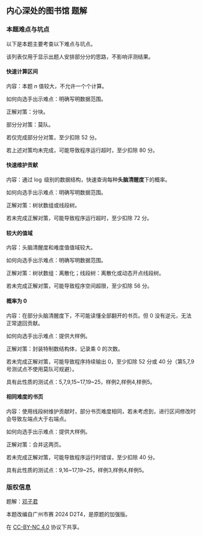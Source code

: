 ## 内心深处的图书馆 题解

### 本题难点与坑点

以下是本题主要考查以下难点与坑点。

该列表仅用于显示出题人安排部分分的思路，不影响评测结果。

#### 快速计算区间

内容：本题 $n$ 值较大，不允许一个个计算。

如何向选手出示难点：明确写明数据范围。

正解对策：分块。

部分分对策：莫队。

若仅完成部分分对策，至少扣除 $52$ 分。

若上述对策均未完成，可能导致程序运行超时，至少扣除 $80$ 分。

#### 快速维护贡献

内容：通过 $\log$ 级别的数据结构，快速查询每种**头脑清醒度**下的概率。

如何向选手出示难点：明确写明数据范围。

正解对策：树状数组或线段树。

若未完成正解对策，可能导致程序运行超时，至少扣除 $72$ 分。

#### 较大的值域

内容：头脑清醒度和难度值值域较大。

如何向选手出示难点：明确写明数据范围。

正解对策：树状数组：离散化；线段树：离散化或动态开点线段树。

若未完成正解对策，可能导致程序空间超限，至少扣除 $56$ 分。

#### 概率为 0

内容：在部分头脑清醒度下，不可能读懂全部翻开的书页。但 $0$ 没有逆元，无法正常退回贡献。

如何向选手出示难点：提供大样例。

正解对策：封装特制数结构体，记录乘 $0$ 的次数。

若未完成正解对策，可能导致程序持续输出 $0$，至少扣除 $52$ 分或 $40$ 分（第5,7,9号测试点不使用莫队可规避）。

具有此性质的测试点：5,7,9,15~17,19~25，样例2,样例4,样例5。

#### 相同难度的书页

内容：使用线段树维护贡献时，部分书页难度相同，若未考虑到，进行区间修改时会导致左端点大于右端点。

如何向选手出示难点：提供大样例。

正解对策：合并这两页。

若未完成正解对策，可能导致程序运行时错误，至少扣除 $40$ 分。

具有此性质的测试点：9,16~17,19~25，样例3,样例4,样例5。

### 版权信息

题解：[邓子君](https://www.luogu.com.cn/user/387836)

本题改编自广州市赛 2024 D2T4，是原题的加强版。

在 [CC-BY-NC 4.0](https://creativecommons.org/licenses/by-nc/4.0/legalcode.zh-hans) 协议下共享。
